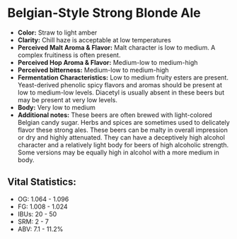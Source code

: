 # Belgian-Style Strong Blonde Ale

- **Color:** Straw to light amber
- **Clarity:** Chill haze is acceptable at low temperatures
- **Perceived Malt Aroma & Flavor:** Malt character is low to medium. A complex fruitiness is often present.
- **Perceived Hop Aroma & Flavor:** Medium-low to medium-high
- **Perceived bitterness:** Medium-low to medium-high
- **Fermentation Characteristics:** Low to medium fruity esters are present. Yeast-derived phenolic spicy flavors and aromas should be present at low to medium-low levels. Diacetyl is usually absent in these beers but may be present at very low levels.
- **Body:** Very low to medium
- **Additional notes:** These beers are often brewed with light-colored Belgian candy sugar. Herbs and spices are sometimes used to delicately flavor these strong ales. These beers can be malty in overall impression or dry and highly attenuated. They can have a deceptively high alcohol character and a relatively light body for beers of high alcoholic strength. Some versions may be equally high in alcohol with a more medium in body.

## Vital Statistics:

- OG: 1.064 - 1.096
- FG: 1.008 - 1.024
- IBUs: 20 - 50
- SRM: 2 - 7
- ABV: 7.1 - 11.2% 
